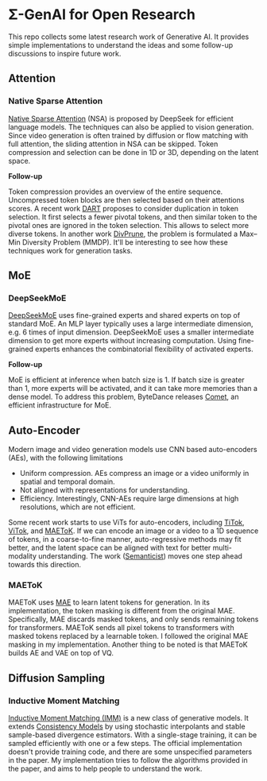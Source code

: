 # Σ-GenAI for Open Research

This repo collects some latest research work of Generative AI. It provides simple implementations to understand the ideas and some follow-up discussions to inspire future work.

## Attention

### Native Sparse Attention

[Native Sparse Attention](https://arxiv.org/abs/2502.11089) (NSA) is proposed by DeepSeek for efficient language models. The techniques can also be applied to vision generation. Since video generation is often trained by diffusion or flow matching with full attention, the sliding attention in NSA can be skipped. Token compression and selection can be done in 1D or 3D, depending on the latent space.

**Follow-up**

Token compression provides an overview of the entire sequence. Uncompressed token blocks are then selected based on their attentions scores. A recent work [DART](https://www.arxiv.org/abs/2502.11494) proposes to consider duplication in token selection. It first selects a fewer pivotal tokens, and then similar token to the pivotal ones are ignored in the token selection. This allows to select more diverse tokens. In another work [DivPrune](https://arxiv.org/abs/2503.02175), the problem is formulated a Max–Min Diversity Problem (MMDP). It'll be interesting to see how these techniques work for generation tasks.

## MoE

### DeepSeekMoE

[DeepSeekMoE](https://arxiv.org/pdf/2401.06066) uses fine-grained experts and shared experts on top of standard MoE. An MLP layer typically uses a large intermediate dimension, e.g. 6 times of input dimension. DeepSeekMoE uses a smaller intermediate dimension to get more experts without increasing computation. Using fine-grained experts enhances the combinatorial flexibility of activated experts.

**Follow-up**

MoE is efficient at inference when batch size is 1. If batch size is greater than 1, more experts will be activated, and it can take more memories than a dense model. To address this problem, ByteDance releases [Comet](https://arxiv.org/pdf/2502.19811), an efficient infrastructure for MoE.


## Auto-Encoder

Modern image and video generation models use CNN based auto-encoders (AEs), with the following limitations
- Uniform compression. AEs compress an image or a video uniformly in spatial and temporal domain.
- Not aligned with representations for understanding.
- Efficiency. Interestingly, CNN-AEs require large dimensions at high resolutions, which are not efficient.

Some recent work starts to use ViTs for auto-encoders, including [TiTok](https://arxiv.org/abs/2406.07550), [ViTok](https://arxiv.org/pdf/2501.09755), and [MAEToK](https://arxiv.org/pdf/2502.03444). If we can encode an image or a video to a 1D sequence of tokens, in a coarse-to-fine manner, auto-regressive methods may fit better, and the latent space can be aligned with text for better multi-modality understanding. The work ([Semanticist](https://arxiv.org/pdf/2503.08685)) moves one step ahead towards this direction.

### MAEToK

MAEToK uses [MAE](https://arxiv.org/pdf/2111.06377) to learn latent tokens for generation. In its implementation, the token masking is different from the original MAE. Specifically, MAE discards masked tokens, and only sends remaining tokens for transformers. MAEToK sends all pixel tokens to transformers with masked tokens replaced by a learnable token. I followed the original MAE masking in my implementation. Another thing to be noted is that MAEToK builds AE and VAE on top of VQ. 


## Diffusion Sampling

### Inductive Moment Matching

[Inductive Moment Matching (IMM)](https://arxiv.org/abs/2503.07565) is a new class of generative models. It extends [Consistency Models](https://arxiv.org/abs/2303.01469) by using stochastic interpolants and stable sample-based divergence
estimators. With a single-stage training, it can be sampled efficiently with one or a few steps. The official implementation doesn't provide training code, and there are some unspecified parameters in the paper. My implementation tries to follow the algorithms provided in the paper, and aims to help people to understand the work.
